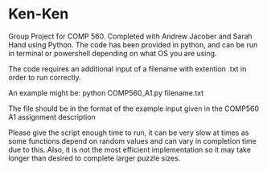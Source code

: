 # Ken-Ken
Group Project for COMP 560. 
Completed with Andrew Jacober and Sarah Hand using Python. 
The code has been provided in python, and can be run in terminal or powershell depending on what OS you are using.

The code requires an additional input of a filename with extention .txt in order to run correctly.

An example might be: python COMP560_A1.py filename.txt

The file should be in the format of the example input given in the COMP560 A1 assignment description

Please give the script enough time to run, it can be very slow at times as some functions depend on random values and can vary in completion time due to this. Also, it is not the most efficient implementation so it may take longer than desired to complete larger puzzle sizes.
